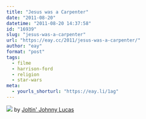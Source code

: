 ```yaml
---
title: "Jesus was a Carpenter"
date: "2011-08-20"
datetime: "2011-08-20 14:37:58"
id: "16939"
slug: "jesus-was-a-carpenter"
url: "https://eay.cc/2011/jesus-was-a-carpenter/"
author: "eay"
format: "post"
tags:
  - filme
  - harrison-ford
  - religion
  - star-wars
meta:
  - yourls_shorturl: "https://eay.li/1ag"
---
```


![](https://eay.cc/uploads/2011/carpenter.gif) by [Joltin' Johnny Lucas](http://www.flickr.com/photos/joltinjohnnylucas/5753838564/)
